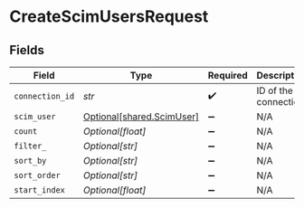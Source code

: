 # CreateScimUsersRequest


## Fields

| Field                                                        | Type                                                         | Required                                                     | Description                                                  |
| ------------------------------------------------------------ | ------------------------------------------------------------ | ------------------------------------------------------------ | ------------------------------------------------------------ |
| `connection_id`                                              | *str*                                                        | :heavy_check_mark:                                           | ID of the connection                                         |
| `scim_user`                                                  | [Optional[shared.ScimUser]](../../models/shared/scimuser.md) | :heavy_minus_sign:                                           | N/A                                                          |
| `count`                                                      | *Optional[float]*                                            | :heavy_minus_sign:                                           | N/A                                                          |
| `filter_`                                                    | *Optional[str]*                                              | :heavy_minus_sign:                                           | N/A                                                          |
| `sort_by`                                                    | *Optional[str]*                                              | :heavy_minus_sign:                                           | N/A                                                          |
| `sort_order`                                                 | *Optional[str]*                                              | :heavy_minus_sign:                                           | N/A                                                          |
| `start_index`                                                | *Optional[float]*                                            | :heavy_minus_sign:                                           | N/A                                                          |